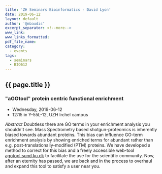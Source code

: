 ```yaml
---
title: 'ZH Seminars Bioinformatics - David Lyon'
date: 2019-06-12
layout: default
author: '@mbaudis'
excerpt_separator: <!--more-->
www_link:
www_links_formatted:
pdf_file_name:
category:
  - events
tags:
  - seminars
  - BIO612
---
```


## {{ page.title }}
### "aGOtool" protein centric functional enrichment

* Wednesday, 2019-06-12
* 12:15 in Y-55L-12, UZH Irchel campus

<!--more-->

*Abstract* Doubtless there are GO terms in your enrichment analysis you shouldn't see. Mass Spectrometry based shotgun-proteomics is inherently biased towards abundant proteins. This bias can influence GO-term enrichment analysis by showing enriched terms for abundant rather than e.g. post-translationally-modified (PTM) proteins. We have developed a method to correct for this bias and a freely accessible web-tool [agotool.sund.ku.dk](https://agotool.sund.ku.dk/) to facilitate the use for the scientific community. Now, after an eternity has passed, we are back and in the process to overhaul and expand this tool to satisfy a user near you.

